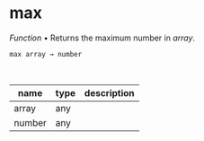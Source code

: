 # max

_Function_ &bull; Returns the maximum number in _array_.

<pre><code>max array &rarr; number</code></pre>
<br>

| name | type | description |
|------|------|-------------|
|array|any||
|number|any||



